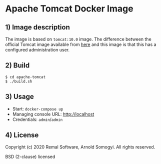 # Apache Tomcat Docker Image

## 1) Image description
The image is based on `tomcat:10.0` image.
The difference between the official Tomcat image available from [here](https://hub.docker.com/_/tomcat) and this image is that this has a configured administration user.

## 2) Build
~~~
$ cd apache-tomcat
$ ./build.sh
~~~

## 3) Usage
* Start: `docker-compose up`
* Managing console URL: [http://localhost](http://localhost)
* Credentials: `admin`/`admin`

## 4) License
Copyright (c) 2020 Remal Software, Arnold Somogyi. All rights reserved.

BSD (2-clause) licensed
